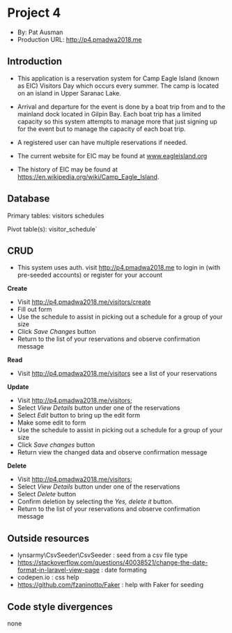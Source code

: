 # Project 4
+ By: Pat Ausman
+ Production URL: <http://p4.pmadwa2018.me>

## Introduction
* This application is a reservation system for Camp Eagle Island (known as EIC) Visitors Day which occurs every summer. The camp is located on an island in Upper Saranac Lake.  
+ Arrival and departure for the event is done by a boat trip from and to the mainland dock located in Gilpin Bay.  Each boat trip has a limited capacity so this system attempts to manage more that just signing up for the event but to manage the capacity of each boat trip. 
* A registered user can have multiple reservations if needed.

* The current website for EIC may be found at www.eagleisland.org 
* The history of EIC may be found at https://en.wikipedia.org/wiki/Camp_Eagle_Island.



## Database

Primary tables:
visitors
schedules
  
Pivot table(s):
visitor_schedule`


## CRUD
+ This system uses auth. visit <http://p4.pmadwa2018.me> to login in (with pre-seeded accounts) or register for your account


__Create__
  + Visit <http://p4.pmadwa2018.me/visitors/create>
  + Fill out form
  + Use the schedule to assist in picking out a schedule for a group of your size
  + Click *Save Changes* button
  + Return to the list of your reservations and observe confirmation message
  
__Read__
  + Visit <http://p4.pmadwa2018.me/visitors> see a list of your reservations
  
__Update__
  + Visit <http://p4.pmadwa2018.me/visitors>; 
  + Select *View Details* button under one of the reservations
  + Select *Edit* button to bring up the edit form
  + Make some edit to form
  + Use the schedule to assist in picking out a schedule for a group of your size
  + Click *Save changes* button
  + Return view the changed data and observe confirmation message 
  
__Delete__
  + Visit <http://p4.pmadwa2018.me/visitors>; 
  + Select *View Details* button under one of the reservations
  + Select *Delete* button
  + Confirm deletion by selecting the *Yes, delete it* button.
  + Return to the list of your reservations and observe confirmation message

## Outside resources
+ lynsarmy\CsvSeeder\CsvSeeder :  seed from a csv file type
+ https://stackoverflow.com/questions/40038521/change-the-date-format-in-laravel-view-page : date formating
+ codepen.io : css help
+ https://github.com/fzaninotto/Faker : help with Faker for seeding

## Code style divergences
none




